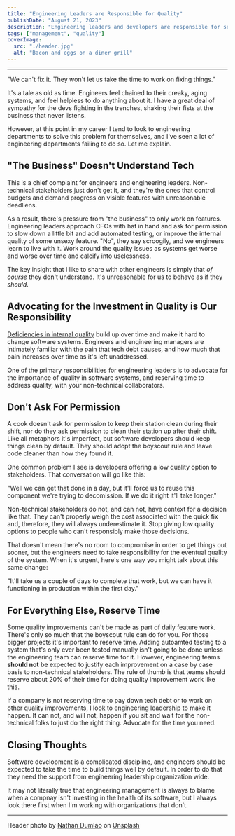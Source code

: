 ```yaml
---
title: "Engineering Leaders are Responsible for Quality"
publishDate: "August 21, 2023"
description: "Engineering leaders and developers are responsible for securing budget for quality improvements"
tags: ["management", "quality"]
coverImage:
  src: "./header.jpg"
  alt: "Bacon and eggs on a diner grill"
---
```

---
"We can't fix it. They won't let us take the time to work on fixing things."

It's a tale as old as time. Engineers feel chained to their creaky, aging systems, and feel helpless to do anything about it. I have a great deal of sympathy for the devs fighting in the trenches, shaking their fists at the business that never listens.

However, at this point in my career I tend to look to engineering departments to solve this problem for themselves, and I've seen a lot of engineering departments failing to do so. Let me explain.

## "The Business" Doesn't Understand Tech

This is a chief complaint for engineers and engineering leaders. Non-technical stakeholders just don't get it, and they're the ones that control budgets and demand progress on visible features with unreasonable deadliens.

As a result, there's pressure from "the business" to only work on features. Engineering leaders approach CFOs with hat in hand and ask for permission to slow down a little bit and add automated testing, or improve the internal quality of some unsexy feature. "No", they say scroogily, and we engineers learn to live with it. Work around the quality issues as systems get worse and worse over time and calcify into uselessness.

The key insight that I like to share with other engineers is simply that _of course_ they don't understand. It's unreasonable for us to behave as if they _should_.

## Advocating for the Investment in Quality is Our Responsibility

[Deficiencies in internal quality](https://martinfowler.com/bliki/TechnicalDebt.html) build up over time and make it hard to change software systems. Engineers and engineering managers are intimately familiar with the pain that tech debt causes, and how much that pain increases over time as it's left unaddressed.

One of the primary responsibilities for engineering leaders is to advocate for the importance of quality in software systems, and reserving time to address quality, with your non-technical collaborators.

## Don't Ask For Permission

A cook doesn't ask for permission to keep their station clean during their shift, nor do they ask permission to clean their station up after their shift. Like all metaphors it's imperfect, but software developers should keep things clean by default. They should adopt the boyscout rule and leave code cleaner than how they found it.

One common problem I see is developers offering a low quality option to stakeholders. That conversation will go like this: 

"Well we can get that done in a day, but it'll force us to reuse this component we're trying to decomission. If we do it right it'll take longer."

Non-technical stakeholders do not, and can not, have context for a decision like that. They can't properly weigh the cost associated with the quick fix and, therefore, they will always underestimate it. Stop giving low quality options to people who can't responsibly make those decisions.

That doesn't mean there's no room to compromise in order to get things out sooner, but the engineers need to take responsibility for the eventual quality of the system. When it's urgent, here's one way you might talk about this same change:

"It'll take us a couple of days to complete that work, but we can have it functioning in production within the first day."

## For Everything Else, Reserve Time

Some quality improvements can't be made as part of daily feature work. There's only so much that the boyscout rule can do for you. For those bigger projects it's important to reserve time. Adding autoamted testing to a system that's only ever been tested manually isn't going to be done unless the engineering team can reserve time for it. However, engineering teams **should not** be expected to justify each improvement on a case by case basis to non-technical stakeholders. The rule of thumb is that teams should reserve about 20% of their time for doing quality improvement work like this.

If a company is not reserving time to pay down tech debt or to work on other quality improvements, I look to engineering leadership to make it happen. It can not, and will not, happen if you sit and wait for the non-technical folks to just do the right thing. Advocate for the time you need.

## Closing Thoughts

Software development is a complicated discipline, and engineers should be expected to take the time to build things well by default. In order to do that they need the support from engineering leadership organization wide.

It may not literally true that engineering management is always to blame when a compnay isn't investing in the health of its software, but I always look there first when I'm working with organizations that don't.

---
Header photo by <a href="https://unsplash.com/@nate_dumlao?utm_source=unsplash&utm_medium=referral&utm_content=creditCopyText">Nathan Dumlao</a> on <a href="https://unsplash.com/photos/IylDgTHzOUs?utm_source=unsplash&utm_medium=referral&utm_content=creditCopyText">Unsplash</a>
  